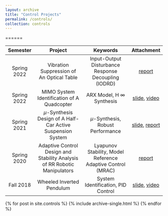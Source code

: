 ```yaml
---
layout: archive
title: "Control Projects"
permalink: /controls/
collection: controls
---
```



======

| Semester  | Project  | Keywords | Attachment |
|:----:|:--------:|:----:|:----:|
| Spring 2022 | Vibration Suppression of An Optical Table | Input-Output Disturbance Response Decoupling (IODRD) | [report](http://tsungwun.github.io/files/report_optical.pdf) |
| Spring 2022 | MIMO System Identification of A Quadcopter | ARX Model, H $\infty$ Synthesis | [slide](http://tsungwun.github.io/files/report_sysID_David.pdf), [video](https://youtube.com/shorts/HsXJFUH4R2Q) |
| Spring 2021 | $\mu$-Synthesis Design of A Half-Car Active Suspension System | $\mu$-Synthesis, Robust Performance | [slide](http://tsungwun.github.io/files/presentation_synthesize_half_car.pdf), [report](http://tsungwun.github.io/files/report_synthesize_half_car.pdf) |
| Spring 2020 | Adaptive Control Design and Stability Analysis of RR Robotic Manipulators | Lyapunov Stability, Model Reference Adaptive Control (MRAC) | [report](http://tsungwun.github.io/files/report_adaptive_rr_arm.pdf) |
| Fall 2018 | Wheeled Inverted Pendulum  | System Identification, PID Control | [slide](http://tsungwun.github.io/files/presentation_inverted.pdf), [video](https://youtu.be/Kn8Ok2zyNI4) |

{% for post in site.controls %}
    {% include archive-single.html %}
{% endfor %}